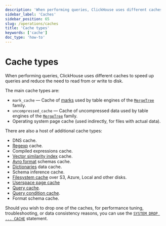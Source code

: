 ```yaml
---
description: 'When performing queries, ClickHouse uses different caches.'
sidebar_label: 'Caches'
sidebar_position: 65
slug: /operations/caches
title: 'Cache types'
keywords: ['cache']
doc_type: 'how-to'
---
```


# Cache types

When performing queries, ClickHouse uses different caches to speed up queries
and reduce the need to read from or write to disk.

The main cache types are:

- `mark_cache` — Cache of [marks](/development/architecture#merge-tree) used by table engines of the [`MergeTree`](../engines/table-engines/mergetree-family/mergetree.md) family.
- `uncompressed_cache` — Cache of uncompressed data used by table engines of the [`MergeTree`](../engines/table-engines/mergetree-family/mergetree.md) family.
- Operating system page cache (used indirectly, for files with actual data).

There are also a host of additional cache types:

- DNS cache.
- [Regexp](../interfaces/formats.md#data-format-regexp) cache.
- Compiled expressions cache.
- [Vector similarity index](../engines/table-engines/mergetree-family/annindexes.md) cache.
- [Avro format](../interfaces/formats.md#data-format-avro) schemas cache.
- [Dictionaries](../sql-reference/dictionaries/index.md) data cache.
- Schema inference cache.
- [Filesystem cache](storing-data.md) over S3, Azure, Local and other disks.
- [Userspace page cache](/operations/userspace-page-cache)
- [Query cache](query-cache.md).
- [Query condition cache](query-condition-cache.md).
- Format schema cache.

Should you wish to drop one of the caches, for performance tuning, troubleshooting, or data consistency reasons,
you can use the [`SYSTEM DROP ... CACHE`](../sql-reference/statements/system.md) statement.
